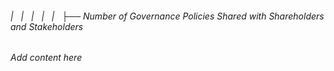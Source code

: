 ###### |   |   |   |   |   ├── Number of Governance Policies Shared with Shareholders and Stakeholders

*Add content here*